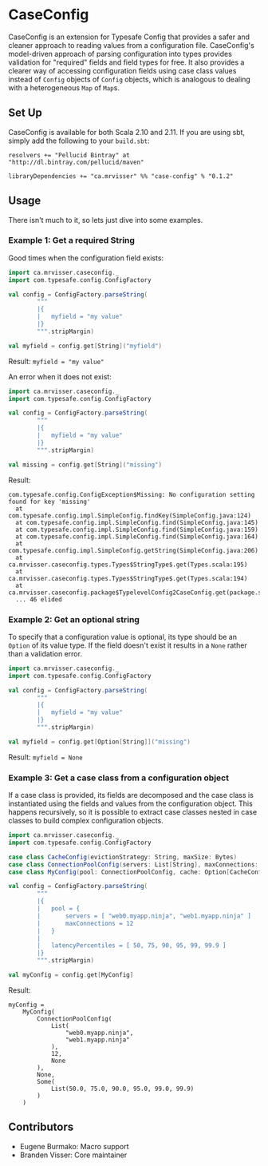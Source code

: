 # CaseConfig

CaseConfig is an extension for Typesafe Config that provides a safer and cleaner
approach to reading values from a configuration file. CaseConfig's model-driven
approach of parsing configuration into types provides validation for "required"
fields and field types for free. It also provides a clearer way of accessing
configuration fields using case class values instead of `Config` objects of
`Config` objects, which is analogous to dealing with a heterogeneous `Map` of
`Map`s.

## Set Up

CaseConfig is available for both Scala 2.10 and 2.11. If you are using sbt,
simply add the following to your `build.sbt`:

```
resolvers += "Pellucid Bintray" at "http://dl.bintray.com/pellucid/maven"

libraryDependencies += "ca.mrvisser" %% "case-config" % "0.1.2"
```

## Usage

There isn't much to it, so lets just dive into some examples.

### Example 1: Get a required String

Good times when the configuration field exists:
```scala
import ca.mrvisser.caseconfig._
import com.typesafe.config.ConfigFactory

val config = ConfigFactory.parseString(
        """
        |{
        |   myfield = "my value"
        |}
        """.stripMargin)

val myfield = config.get[String]("myfield")
```

Result: `myfield = "my value"`

An error when it does not exist:
```scala
import ca.mrvisser.caseconfig._
import com.typesafe.config.ConfigFactory

val config = ConfigFactory.parseString(
        """
        |{
        |   myfield = "my value"
        |}
        """.stripMargin)

val missing = config.get[String]("missing")
```

Result:

```
com.typesafe.config.ConfigException$Missing: No configuration setting found for key 'missing'
  at com.typesafe.config.impl.SimpleConfig.findKey(SimpleConfig.java:124)
  at com.typesafe.config.impl.SimpleConfig.find(SimpleConfig.java:145)
  at com.typesafe.config.impl.SimpleConfig.find(SimpleConfig.java:159)
  at com.typesafe.config.impl.SimpleConfig.find(SimpleConfig.java:164)
  at com.typesafe.config.impl.SimpleConfig.getString(SimpleConfig.java:206)
  at ca.mrvisser.caseconfig.types.Types$StringType$.get(Types.scala:195)
  at ca.mrvisser.caseconfig.types.Types$StringType$.get(Types.scala:194)
  at ca.mrvisser.caseconfig.package$TypelevelConfig2CaseConfig.get(package.scala:52)
  ... 46 elided
```

### Example 2: Get an optional string

To specify that a configuration value is optional, its type should be an
`Option` of its value type. If the field doesn't exist it results in a `None`
rather than a validation error.

```scala
import ca.mrvisser.caseconfig._
import com.typesafe.config.ConfigFactory

val config = ConfigFactory.parseString(
        """
        |{
        |   myfield = "my value"
        |}
        """.stripMargin)

val myfield = config.get[Option[String]]("missing")
```

Result: `myfield = None`

### Example 3: Get a case class from a configuration object

If a case class is provided, its fields are decomposed and the case class is
instantiated using the fields and values from the configuration object. This
happens recursively, so it is possible to extract case classes nested in case
classes to build complex configuration objects.

```scala
import ca.mrvisser.caseconfig._
import com.typesafe.config.ConfigFactory

case class CacheConfig(evictionStrategy: String, maxSize: Bytes)
case class ConnectionPoolConfig(servers: List[String], maxConnections: Int, minConnections: Option[Int])
case class MyConfig(pool: ConnectionPoolConfig, cache: Option[CacheConfig], latencyPercentiles: Optional[List[Double]])

val config = ConfigFactory.parseString(
        """
        |{
        |   pool = {
        |       servers = [ "web0.myapp.ninja", "web1.myapp.ninja" ]
        |       maxConnections = 12
        |   }
        |
        |   latencyPercentiles = [ 50, 75, 90, 95, 99, 99.9 ]
        |}
        """.stripMargin)

val myConfig = config.get[MyConfig]
```

Result:

```
myConfig =
    MyConfig(
        ConnectionPoolConfig(
            List(
                "web0.myapp.ninja",
                "web1.myapp.ninja"
            ),
            12,
            None
        ),
        None,
        Some(
            List(50.0, 75.0, 90.0, 95.0, 99.0, 99.9)
        )
    )
```

## Contributors

* Eugene Burmako: Macro support
* Branden Visser: Core maintainer
